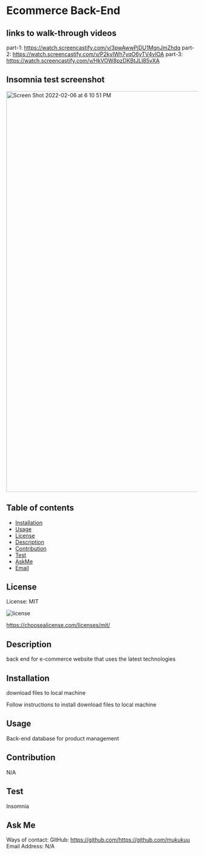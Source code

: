 # Ecommerce Back-End 



## links to walk-through videos

part-1: https://watch.screencastify.com/v/3pwAwwPiDU1MgnJmZhdq
part-2: https://watch.screencastify.com/v/P2kyIWh7yqO6yTV4vIOA
part-3: https://watch.screencastify.com/v/HkVOW8pzDKBtJLI85vXA

## Insomnia test screenshot

<img width="1053" alt="Screen Shot 2022-02-06 at 6 10 51 PM" src="https://user-images.githubusercontent.com/92074903/152710252-7e4300a5-b7ba-41fb-9184-082ab72efcc4.png">


## Table of contents

* [Installation](#installation)
* [Usage](#usage)
* [License](#license)
* [Description](#Description)
* [Contribution](#Contribution)
* [Test](#Test)
* [AskMe](#AskMe)
* [Email](#Email)

## License

License: MIT 

![license](https://img.shields.io/badge/license-MIT-blue)

https://choosealicense.com/licenses/mit/

## Description
back end for e-commerce website that uses the latest technologies

## Installation
download files to local machine

Follow instructions to install
download files to local machine

## Usage
Back-end database for product management 

## Contribution
N/A

## Test
Insomnia 

## Ask Me
Ways of contact:
GitHub: https://github.com/https://github.com/mukukuu
Email Address: N/A
